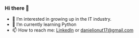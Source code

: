 ### Hi there 👋
- 👀 I’m interested in growing up in the IT industry.
- 🌱 I’m currently learning Python
- 📫 How to reach me: [LinkedIn](https://www.linkedin.com/in/daniel-ionut-dragan/) or danielionut17@gmail.com

<!--


-->
